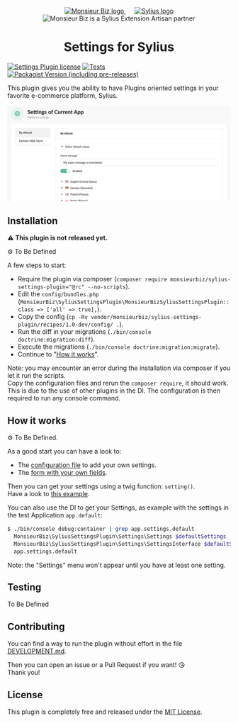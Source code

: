 <p align="center">
    <a href="https://monsieurbiz.com" target="_blank">
        <img src="https://monsieurbiz.com/logo.png" width="250px" alt="Monsieur Biz logo" />
    </a>
    &nbsp;&nbsp;&nbsp;&nbsp;
    <a href="https://monsieurbiz.com/agence-web-experte-sylius" target="_blank">
        <img src="https://demo.sylius.com/assets/shop/img/logo.png" width="200px" alt="Sylius logo" />
    </a>
    <br/>
    <img src="https://monsieurbiz.com/assets/images/sylius_badge_extension-artisan.png" width="100" alt="Monsieur Biz is a Sylius Extension Artisan partner">
</p>

<h1 align="center">Settings for Sylius</h1>

[![Settings Plugin license](https://img.shields.io/github/license/monsieurbiz/SyliusSettingsPlugin?public)](https://github.com/monsieurbiz/SyliusSettingsPlugin/blob/master/LICENSE)
[![Tests](https://img.shields.io/github/workflow/status/monsieurbiz/SyliusSettingsPlugin/Tests/master?label=tests&logo=github)](https://github.com/monsieurbiz/SyliusSettingsPlugin/actions?query=workflow%3ATests)
[![Packagist Version (including pre-releases)](https://img.shields.io/packagist/v/monsieurbiz/sylius-settings-plugin?include_prereleases)](https://packagist.org/packages/monsieurbiz/sylius-settings-plugin)

This plugin gives you the ability to have Plugins oriented settings in your favorite e-commerce platform, Sylius.

![Screenshot of the admin panel in Settings section](/docs/images/screenshot01.png)

## Installation

**⚠️ This plugin is not released yet.**

⚙️ To Be Defined

A few steps to start:

- Require the plugin via composer (`composer require monsieurbiz/sylius-settings-plugin="@rc" --no-scripts`).
- Edit the `config/bundles.php` (`MonsieurBiz\SyliusSettingsPlugin\MonsieurBizSyliusSettingsPlugin::class => ['all' => true],`).
- Copy the config (`cp -Rv vendor/monsieurbiz/sylius-settings-plugin/recipes/1.0-dev/config/ .`).
- Run the diff in your migrations (`./bin/console doctrine:migration:diff`).
- Execute the migrations (`./bin/console doctrine:migration:migrate`).
- Continue to "[How it works](#how-it-works)".

Note: you may encounter an error during the installation via composer if you let it run the scripts.  
Copy the configuration files and rerun the `composer require`, it should work. This is due to the use of other plugins in the DI.
The configuration is then required to run any console command.

<!--

**Beware!**

> This installation instruction assumes that you're using Symfony Flex.

1. Require the plugin using composer

    ```bash
    composer require monsieurbiz/sylius-settings-plugin
    ```

2. Generate & Run Doctrine migrations

    ```
    ./bin/console doctrine:migration:diff
    ./bin/console doctrine:migration:migrate
    ```
-->

## How it works

⚙️ To Be Defined.

As a good start you can have a look to:

- The [configuration file](https://github.com/monsieurbiz/SyliusSettingsPlugin/blob/master/tests/Application/config/packages/monsieurbiz_settings_plugin_custom.yaml) to add your own settings.
- The [form with your own fields](https://github.com/monsieurbiz/SyliusSettingsPlugin/blob/master/tests/Application/src/Form/SettingsType.php).

Then you can get your settings using a twig function: `setting()`.  
Have a look to [this example](https://github.com/monsieurbiz/SyliusSettingsPlugin/blob/master/tests/Application/templates/views/message.html.twig).

You can also use the DI to get your Settings, as example with the settings in the test Application `app.default`:

```bash
$ ./bin/console debug:container | grep app.settings.default
  MonsieurBiz\SyliusSettingsPlugin\Settings\Settings $defaultSettings                    alias for "app.settings.default"
  MonsieurBiz\SyliusSettingsPlugin\Settings\SettingsInterface $defaultSettings           alias for "app.settings.default"
  app.settings.default                                                                   MonsieurBiz\SyliusSettingsPlugin\Settings\Settings
```

Note: the "Settings" menu won't appear until you have at least one setting.

## Testing

To Be Defined

<!-- See [TESTING.md](TESTING.md). -->

## Contributing

You can find a way to run the plugin without effort in the file [DEVELOPMENT.md](./DEVELOPMENT.md).

Then you can open an issue or a Pull Request if you want! 😘  
Thank you!

## License

This plugin is completely free and released under the [MIT License](https://github.com/monsieurbiz/SyliusSettingsPlugin/blob/master/LICENSE).
